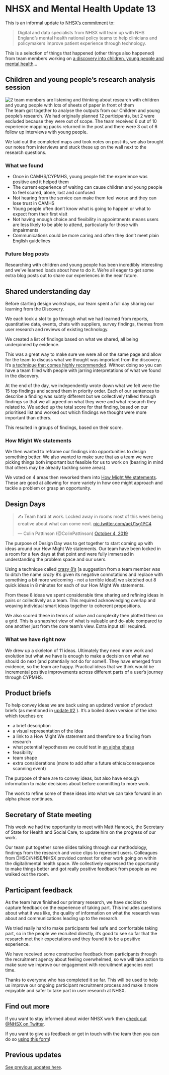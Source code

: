 # NHSX and Mental Health Update 13

This is an informal update to [NHSX’s commitment](https://www.gov.uk/government/news/nhsx-digital-experts-will-be-part-of-cancer-and-mental-health-teams) to:
> Digital and data specialists from NHSX will team up with NHS England’s mental health national policy teams to help clinicians and policymakers improve patient experience through technology.

This is a selection of things that happened (other things also happened) from team members working on [a discovery into children, young people and mental health](https://nhsx.github.io/Mental-Health/0/)...

## Children and young people’s research analysis session
![2 team members are listening and thinking about research with children and young people with lots of sheets of paper in front of them](https://raw.githubusercontent.com/nhsx/Mental-Health/master/images/research%20analysis.JPG)
The team got together to analyse the outputs from our Children and young people’s research. We had originally planned 12 participants, but 2 were excluded because they were out of scope. The team received 6 out of 10 experience mapping packs returned in the post and there were 3 out of 6 follow up interviews with young people. 

We laid out the completed maps and took notes on post-its, we also brought our notes from interviews and stuck these up on the wall next to the research questions.

### What we found
- Once in CAMHS/CYPMHS, young people felt the experience was positive and it helped them
- The current experience of waiting can cause children and young people to feel scared, alone, lost and confused
- Not hearing from the service can make them feel worse and they can lose trust in CAMHS  
- Young people often don’t know what is going to happen or what to expect from their first visit
- Not having enough choice and flexibility in appointments means users are less likely to be able to attend, particularly for those with impairments
- Communications could be more caring and often they don’t meet plain English guidelines

### Future blog posts
Researching with children and young people has been incredibly interesting and we’ve learned loads about how to do it. We’re all eager to get some extra blog posts out to share our experiences in the near future.

## Shared understanding day
Before starting design workshops, our team spent a full day sharing our learning from the Discovery. 

We each took a slot to go through what we had learned from reports, quantitative data, events, chats with suppliers, survey findings, themes from user research and reviews of existing technology. 

We created a list of findings based on what we shared, all being underpinned by evidence.

This was a great way to make sure we were all on the same page and allow for the team to discuss what we thought was important from the discovery. It’s [a technique that comes highly recommended](http://www.myddelton.co.uk/blog/finishing-off-a-discovery). Without doing so you can have a team filled with people with jarring interpretations of what we found in the discovery.

At the end of the day, we independently wrote down what we felt were the 15 top findings and scored them in priority order. Each of our sentences to describe a finding was subtly different but we collectively talked through findings so that we all agreed on what they were and what research they related to. We added up the total score for that finding, based on our prioritised list and worked out which findings we thought were more important than others.

This resulted in groups of findings, based on their score. 

### How Might We statements
We then wanted to reframe our findings into opportunities to design something better. We also wanted to make sure that as a team we were picking things both important but feasible for us to work on (bearing in mind that others may be already tackling some areas).

We voted on 4 areas then reworked them into [How Might We statements](http://www.designkit.org/methods/3). These are good at allowing for more variety in how one might approach and tackle a problem or grasp an opportunity.

## Design Days
<blockquote class="twitter-tweet" data-lang="en"><p lang="en" dir="ltr">✍️ Team hard at work. Locked away in rooms most of this week being creative about what can come next. <a href="https://t.co/aeU1sg1PC4">pic.twitter.com/aeU1sg1PC4</a></p>&mdash; Colin Pattinson (@ColinPattinson) <a href="https://twitter.com/ColinPattinson/status/1180085426264117251?ref_src=twsrc%5Etfw">October 4, 2019</a></blockquote>
<script async src="https://platform.twitter.com/widgets.js" charset="utf-8"></script>

The purpose of Design Day was to get together to start coming up with ideas around our How Might We statements. Our team have been locked in a room for a few days at that point and were fully immersed in understanding the problem space and our users. 

Using a technique called [crazy 8’s](https://designsprintkit.withgoogle.com/methodology/phase3-sketch/crazy-eights) [a suggestion from a team member was to ditch the name _crazy_ 8’s given its negative connotations and replace with something a bit more welcoming - not a terrible idea!] we sketched out 8 quick ideas in 8 minutes for each of our How Might We statements.

From these 8 ideas we spent considerable time sharing and refining ideas in pairs or collectively as a team. This required acknowledging overlap and weaving individual smart ideas together to coherent propositions.

We also scored these in terms of value and complexity then plotted them on a grid. This is a snapshot view of what is valuable and do-able compared to one another just from the core team’s view. Extra input still required.

### What we have right now
We drew up a skeleton of 11 ideas. Ultimately they need more work and evolution but what we have is enough to make a decision on what we should do next (and potentially not do for some!). They have emerged from evidence, so the team are happy. Practical ideas that we think would be incremental positive improvements across different parts of a user’s journey through CYPMHS.

## Product briefs
To help convey ideas we are back using an updated version of product briefs (as mentioned in [update #2](https://nhsx.github.io/Mental-Health/2/) ). It’s a boiled down version of the idea which touches on:
- a brief description
- a visual representation of the idea
- a link to a How Might We statement and therefore to a finding from research
- what potential hypotheses we could test in [an alpha phase](https://www.gov.uk/service-manual/agile-delivery/how-the-alpha-phase-works)
- feasibility
- team shape
- extra considerations (more to add after a future ethics/consequence scanning event)

The purpose of these are to convey ideas, but also have enough information to make decisions about before committing to more work.

The work to refine some of these ideas into what we can take forward in an alpha phase continues.

## Secretary of State meeting
This week we had the opportunity to meet with Matt Hancock, the Secretary of State for Health and Social Care, to update him on the progress of our work.

Our team put together some slides talking through our methodology, findings from the research and voice clips to represent users. Colleagues from DHSC/NHSE/NHSX provided context for other work going on within the digital/mental health space. We collectively expressed the opportunity to make things better and got really positive feedback from people as we walked out the room.  
 
## Participant feedback
As the team have finished our primary research, we have decided to capture feedback on the experience of taking part. This includes questions about what it was like, the quality of information on what the research was about and communications leading up to the research.

We tried really hard to make participants feel safe and comfortable taking part, so in the people we recruited directly, it’s good to see so far that the research met their expectations and they found it to be a positive experience.

We have received some constructive feedback from participants through the recruitment agency about feeling overwhelmed, so we will take action to make sure we improve our engagement with recruitment agencies next time.

Thanks to everyone who has completed it so far. This will be used to help us improve our ongoing participant recruitment process and make it more enjoyable and safer to take part in user research at NHSX.

## Find out more
If you want to stay informed about wider NHSX work then [check out @NHSX on Twitter](https://twitter.com/nhsx?lang=en).

If you want to give us feedback or get in touch with the team then you can do so [using this form](https://docs.google.com/forms/d/e/1FAIpQLScR8Glu3ja-BC4UD8Xfu_wAbtHO4Wm67S45RKe0F_Vob5URag/viewform?usp=sf_link)!

## Previous updates
[See previous updates here](https://nhsx.github.io/Mental-Health/).
